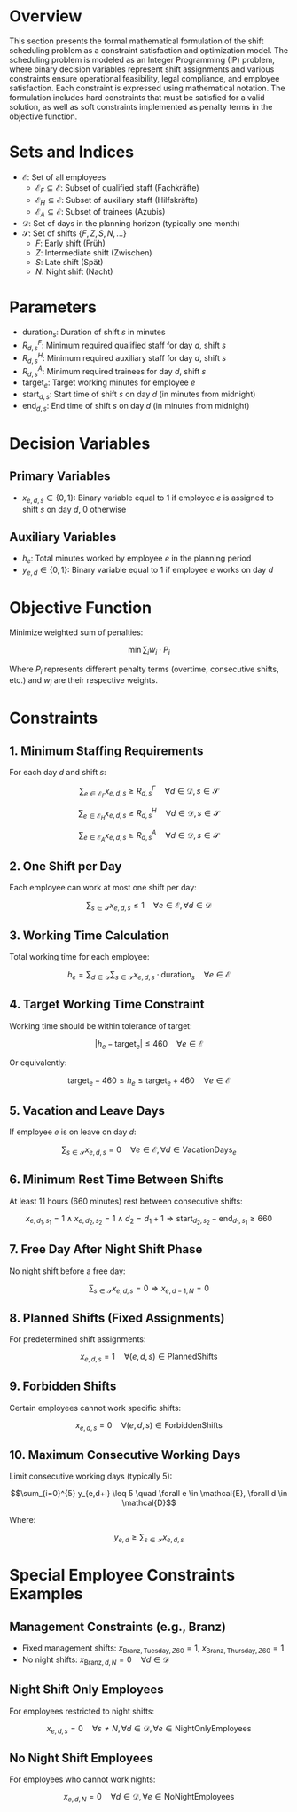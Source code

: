# Overview
This section presents the formal mathematical formulation of the shift scheduling problem as a constraint satisfaction and optimization model. The scheduling problem is modeled as an Integer Programming (IP) problem, where binary decision variables represent shift assignments and various constraints ensure operational feasibility, legal compliance, and employee satisfaction. Each constraint is expressed using mathematical notation. The formulation includes hard constraints that must be satisfied for a valid solution, as well as soft constraints implemented as penalty terms in the objective function.

# Sets and Indices

- $\mathcal{E}$: Set of all employees
  - $\mathcal{E}_F \subseteq \mathcal{E}$: Subset of qualified staff (Fachkräfte)
  - $\mathcal{E}_H \subseteq \mathcal{E}$: Subset of auxiliary staff (Hilfskräfte)
  - $\mathcal{E}_A \subseteq \mathcal{E}$: Subset of trainees (Azubis)
- $\mathcal{D}$: Set of days in the planning horizon (typically one month)
- $\mathcal{S}$: Set of shifts $\{F, Z, S, N, ...\}$
  - $F$: Early shift (Früh)
  - $Z$: Intermediate shift (Zwischen)
  - $S$: Late shift (Spät)
  - $N$: Night shift (Nacht)

# Parameters

- $\text{duration}_s$: Duration of shift $s$ in minutes
- $R^F_{d,s}$: Minimum required qualified staff for day $d$, shift $s$
- $R^H_{d,s}$: Minimum required auxiliary staff for day $d$, shift $s$
- $R^A_{d,s}$: Minimum required trainees for day $d$, shift $s$
- $\text{target}_e$: Target working minutes for employee $e$
- $\text{start}_{d,s}$: Start time of shift $s$ on day $d$ (in minutes from midnight)
- $\text{end}_{d,s}$: End time of shift $s$ on day $d$ (in minutes from midnight)

# Decision Variables

## Primary Variables
- $x_{e,d,s} \in \{0,1\}$: Binary variable equal to 1 if employee $e$ is assigned to shift $s$ on day $d$, 0 otherwise

## Auxiliary Variables
- $h_e$: Total minutes worked by employee $e$ in the planning period
- $y_{e,d} \in \{0,1\}$: Binary variable equal to 1 if employee $e$ works on day $d$

# Objective Function

Minimize weighted sum of penalties:

$$\min \sum_{i} w_i \cdot P_i$$

Where $P_i$ represents different penalty terms (overtime, consecutive shifts, etc.) and $w_i$ are their respective weights.

# Constraints

## 1. Minimum Staffing Requirements
For each day $d$ and shift $s$:

$$\sum_{e \in \mathcal{E}_F} x_{e,d,s} \geq R^F_{d,s} \quad \forall d \in \mathcal{D}, s \in \mathcal{S}$$

$$\sum_{e \in \mathcal{E}_H} x_{e,d,s} \geq R^H_{d,s} \quad \forall d \in \mathcal{D}, s \in \mathcal{S}$$

$$\sum_{e \in \mathcal{E}_A} x_{e,d,s} \geq R^A_{d,s} \quad \forall d \in \mathcal{D}, s \in \mathcal{S}$$

## 2. One Shift per Day
Each employee can work at most one shift per day:

$$\sum_{s \in \mathcal{S}} x_{e,d,s} \leq 1 \quad \forall e \in \mathcal{E}, \forall d \in \mathcal{D}$$

## 3. Working Time Calculation
Total working time for each employee:

$$h_e = \sum_{d \in \mathcal{D}} \sum_{s \in \mathcal{S}} x_{e,d,s} \cdot \text{duration}_s \quad \forall e \in \mathcal{E}$$

## 4. Target Working Time Constraint
Working time should be within tolerance of target:

$$|h_e - \text{target}_e| \leq 460 \quad \forall e \in \mathcal{E}$$

Or equivalently:

$$\text{target}_e - 460 \leq h_e \leq \text{target}_e + 460 \quad \forall e \in \mathcal{E}$$

## 5. Vacation and Leave Days
If employee $e$ is on leave on day $d$:

$$\sum_{s \in \mathcal{S}} x_{e,d,s} = 0 \quad \forall e \in \mathcal{E}, \forall d \in \text{VacationDays}_e$$

## 6. Minimum Rest Time Between Shifts
At least 11 hours (660 minutes) rest between consecutive shifts:

$$x_{e,d_1,s_1} = 1 \land x_{e,d_2,s_2} = 1 \land d_2 = d_1 + 1 \Rightarrow \text{start}_{d_2,s_2} - \text{end}_{d_1,s_1} \geq 660$$

## 7. Free Day After Night Shift Phase
No night shift before a free day:

$$\sum_{s \in \mathcal{S}} x_{e,d,s} = 0 \Rightarrow x_{e,d-1,N} = 0$$

## 8. Planned Shifts (Fixed Assignments)
For predetermined shift assignments:

$$x_{e,d,s} = 1 \quad \forall (e,d,s) \in \text{PlannedShifts}$$

## 9. Forbidden Shifts
Certain employees cannot work specific shifts:

$$x_{e,d,s} = 0 \quad \forall (e,d,s) \in \text{ForbiddenShifts}$$

## 10. Maximum Consecutive Working Days
Limit consecutive working days (typically 5):

$$\sum_{i=0}^{5} y_{e,d+i} \leq 5 \quad \forall e \in \mathcal{E}, \forall d \in \mathcal{D}$$

Where:

$$y_{e,d} \geq \sum_{s \in \mathcal{S}} x_{e,d,s}$$

# Special Employee Constraints Examples

## Management Constraints (e.g., Branz)
- Fixed management shifts: $x_{\text{Branz},\text{Tuesday},Z60} = 1$, $x_{\text{Branz},\text{Thursday},Z60} = 1$
- No night shifts: $x_{\text{Branz},d,N} = 0 \quad \forall d \in \mathcal{D}$

## Night Shift Only Employees
For employees restricted to night shifts:

$$x_{e,d,s} = 0 \quad \forall s \neq N, \forall d \in \mathcal{D}, \forall e \in \text{NightOnlyEmployees}$$

## No Night Shift Employees
For employees who cannot work nights:

$$x_{e,d,N} = 0 \quad \forall d \in \mathcal{D}, \forall e \in \text{NoNightEmployees}$$
